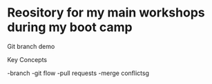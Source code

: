 # Reository for my main workshops during my boot camp

Git branch demo

Key Concepts

-branch
-git flow
-pull requests
-merge conflictsg
